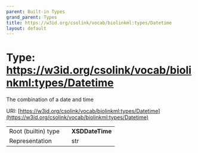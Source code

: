 ```yaml
---
parent: Built-in Types
grand_parent: Types
title: https://w3id.org/csolink/vocab/biolinkml:types/Datetime
layout: default
---
```


# Type: https://w3id.org/csolink/vocab/biolinkml:types/Datetime


The combination of a date and time

URI: [https://w3id.org/csolink/vocab/biolinkml:types/Datetime](https://w3id.org/csolink/vocab/biolinkml:types/Datetime)

|  |  |  |
| --- | --- | --- |
| Root (builtin) type | | **XSDDateTime** |
| Representation | | str |
